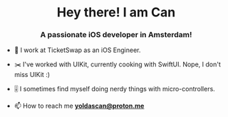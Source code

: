 <h1 align="center">Hey there! I am Can</h1>
<h3 align="center">A passionate iOS developer in Amsterdam!</h3>

- 🔭  I work at TicketSwap as an iOS Engineer.

- ✂️   I've worked with UIKit, currently cooking with SwiftUI. Nope, I don't miss UIKit :) 

- 🎚️  I sometimes find myself doing nerdy things with micro-controllers.

- 📫 How to reach me **yoldascan@proton.me**
